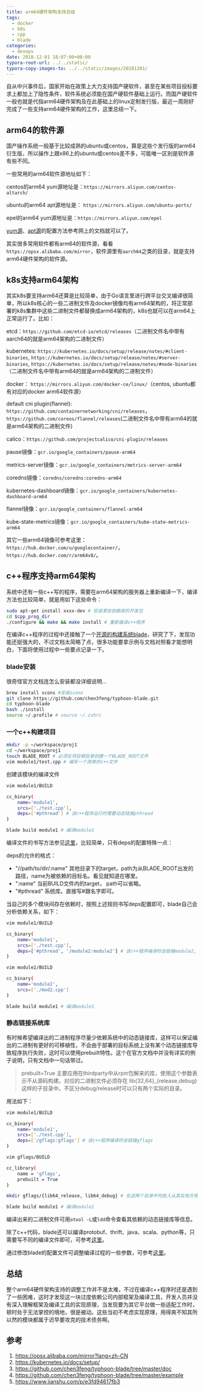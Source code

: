 ```yaml
---
title: arm64硬件架构支持总结
tags:
  - docker
  - k8s
  - cpp
  - blade
categories:
  - devops
date: 2018-12-01 18:07:00+08:00
typora-root-url: ../../static/
typora-copy-images-to: ../../static/images/20181201/
---
```


自从中兴事件后，国家开始在政策上大力支持国产硬软件，甚至在某些项目投标要求上都加上了隐性条件，软件系统必须能在国产硬软件基础上运行。而国产硬软件一般也就是代指arm64硬件架构及在此基础上的linux定制发行版，最近一周刚好完成了一些支持arm64硬件架构的工作，这里总结一下。

## arm64的软件源

国产操作系统一般基于比较成熟的ubuntu或centos，算是这些个发行版的arm64衍生版，所以操作上跟x86上的ubuntu或centos差不多，可能唯一区别是软件源有些不同。

一些常用的arm64软件源地址如下：

centos的arm64 yum源地址是：`https://mirrors.aliyun.com/centos-altarch/`

ubuntu的arm64 apt源地址是： `https://mirrors.aliyun.com/ubuntu-ports/`

epel的arm64 yum源地址是：`https://mirrors.aliyun.com/epel`

[yum源](https://www.jianshu.com/p/d8573f9d1f96)、[apt源](https://www.jianshu.com/p/fb337765c2c2)的配置方法参考网上的文档就可以了。

其实很多常用软件都有arm64的软件源，看看`https://opsx.alibaba.com/mirror`，软件源里有`aarch64`之类的目录，就是支持arm64硬件架构的软件源。

## k8s支持arm64架构

其实k8s要支持arm64还算是比较简单，由于Go语言里进行跨平台交叉编译很简单，所以k8s核心的一些二进制文件及docker镜像均有arm64架构的，将正常部署的k8s集群中这些二进制文件都替换成arm64架构的，k8s也就可以在arm64上正常运行了。比如：

etcd：`https://github.com/etcd-io/etcd/releases`（二进制文件名中带有aarch64的就是arm64架构的二进制文件）

kubernetes: `https://kubernetes.io/docs/setup/release/notes/#client-binaries`, `https://kubernetes.io/docs/setup/release/notes/#server-binaries`, `https://kubernetes.io/docs/setup/release/notes/#node-binaries`（二进制文件名中带有arm64的就是arm64架构的二进制文件）

docker： `https://mirrors.aliyun.com/docker-ce/linux/`（centos, ubuntu都有对应的docker arm64软件源）

default cni plugin(flannel): `https://github.com/containernetworking/cni/releases`，`https://github.com/coreos/flannel/releases`(二进制文件名中带有arm64的就是arm64架构的二进制文件)

calico：`https://github.com/projectcalico/cni-plugin/releases`

pause镜像：`gcr.io/google_containers/pause-arm64`

metrics-server镜像：`gcr.io/google_containers/metrics-server-arm64`

coredns镜像：`coredns/coredns:coredns-arm64`

kubernetes-dashboard镜像：`gcr.io/google_containers/kubernetes-dashboard-arm64`

flannel镜像：`gcr.io/google_containers/flannel-arm64`

kube-state-metrics镜像：`gcr.io/google_containers/kube-state-metrics-arm64`

其它一些arm64镜像可参考这里：`https://hub.docker.com/u/googlecontainer/`，`https://hub.docker.com/r/arm64v8/`。

## c++程序支持arm64架构

系统中还有一些c++写的程序，需要在arm64架构的服务器上重新编译一下，编译方法也比较简单，就是用如下这些命令：

```bash
sudo apt-get install xxxx-dev # 安装某些依赖库的开发包
cd $cpp_prog_dir
./configure && make && make install # 重新编译c++程序
```

在编译c++程序的过程中还接触了一个[开源的构建系统blade](https://github.com/chen3feng/typhoon-blade)，研究了下，发现功能还挺强大的，不过文档太简略了点，很多功能要拿示例与文档对照看才能想明白，下面将使用过程中一些要点记录一下。

### blade安装

很奇怪官方文档连怎么安装都没详细说明...

```bash
brew install scons #安装scons
git clone https://github.com/chen3feng/typhoon-blade.git
cd typhoon-blade
bash ./install
source ~/.profile # source ~/.zshrc
```

### 一个c++构建项目

```bash
mkdir -p ~/workspace/proj1
cd ~/workspace/proj1
touch BLADE_ROOT # 必须在项目根目录创建一个BLADE_ROOT文件
vim module1/test.cpp # 编写一个简单的c++文件
```

创建该模块的编译文件

```bash
vim module1/BUILD

cc_binary(
    name='module1',
    srcs=['./test.cpp'],
    deps=['#pthread'] # 该c++程序运行时需要动态链接pthread
)

blade build module1 # 编译module1
```

编译文件的书写方法参见[这里](https://github.com/chen3feng/typhoon-blade/blob/master/doc/build_file_zn_CN.md)，比较简单，只有deps的配置特殊一点：

deps的允许的格式：

- "//path/to/dir/:name" 其他目录下的target，path为从BLADE_ROOT出发的路径，name为被依赖的目标名。看见就知道在哪里。
- ":name" 当前BUILD文件内的target， path可以省略。
- "#pthread" 系统库。直接写#跟名字即可。

当自己的多个模块间存在依赖时，按照上述规则书写deps配置即可，blade自己会分析依赖关系，如下：

```bash
vim module1/BUILD

cc_binary(
    name='module1',
    srcs=['./test.cpp'],
    deps=['#pthread', '/module2:module2'] # 该c++程序编译时会链接module2, 同时动态链接系统中的pthread库
)

vim module2/BUILD

cc_binary(
    name='module2',
    srcs=['./mod2.cpp']
)

blade build module1 # 编译module1
```

### 静态链接系统库

有时候希望编译出的二进制程序尽量少依赖系统中的动态链接库，这样可以保证编出的二进制有更好的可移植性，不会由于部署的目标系统上没有某个动态链接库导致程序执行失败，这时可以使用prebuilt特性。这个在官方文档中并没有详实的例子说明，只有文档中一句话带过。

> prebuilt=True 主要应用在thirdparty中从rpm包解来的库，使用这个参数表示不从源码构建。对应的二进制文件必须存在 lib{32,64}_{release,debug} 这样的子目录中。不区分debug/release时可以只有两个实际的目录。

用法如下：

```bash
vim module1/BUILD

cc_binary(
    name='module1',
    srcs=['./test.cpp'],
    deps=['/gflags:gflags'] # 该c++程序编译时会链接gflags
)

vim gflags/BUILD

cc_library(
    name = 'gflags',
    prebuilt = True
)

mkdir gflags/{lib64_release, lib64_debug} # 在这两个目录中均放入从其实地方得到的gflags静态库文件

blade build module1 # 编译module1
```

编译出来的二进制文件可用`otool -L`或`ldd`命令查看其依赖的动态链接库等信息。

除了c++代码，blade还可以编译protobuf、thrift、java、scala、python等，只需要写不同的编译文件即可，可参考[这里](https://github.com/chen3feng/typhoon-blade/blob/master/doc/build_file_zn_CN.md)。

通过修改blade的配置文件可调整编译过程的一些参数，可参考[这里](https://github.com/chen3feng/typhoon-blade/blob/master/doc/config_files_zn_CN.md)。

## 总结

整个arm64硬件架构支持的调整工作并不是太难，不过在编译c++程序时还是遇到了一些困难，这时才发现这一块过度依赖公司内部框架及编译工具，开发人员并没有深入理解框架及编译工具的实现原理，当发现要为其它平台做一些适配工作时，顿时处于无法掌控的境地，很是被动。这些当初不考虑实现原理，用得爽不知其所以然的模块都属于迟早要攻克的技术债务啊。

## 参考

1. https://opsx.alibaba.com/mirror?lang=zh-CN
2. https://kubernetes.io/docs/setup/
3. https://github.com/chen3feng/typhoon-blade/tree/master/doc
4. https://github.com/chen3feng/typhoon-blade/tree/master/example
5. https://www.jianshu.com/p/e3fd94617fb3




